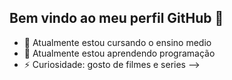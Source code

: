 ## Bem vindo ao meu perfil GitHub 👋


- 🔭 Atualmente estou cursando o ensino medio
- 🌱 Atualmente estou aprendendo programação
- ⚡ Curiosidade: gosto de filmes e series
-->



